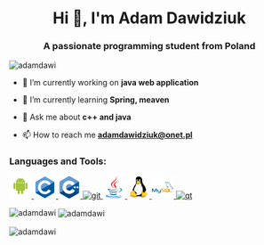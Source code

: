 <h1 align="center">Hi 👋, I'm Adam Dawidziuk</h1>
<h3 align="center">A passionate programming student from Poland</h3>

<p align="left"> <img src="https://komarev.com/ghpvc/?username=adamdawi&label=Profile%20views&color=0e75b6&style=flat" alt="adamdawi" /> </p>

- 🔭 I’m currently working on **java web application**

- 🌱 I’m currently learning **Spring, meaven**

- 💬 Ask me about **c++ and java**

- 📫 How to reach me **adamdawidziuk@onet.pl**

<p align="left">
</p>

<h3 align="left">Languages and Tools:</h3>
<p align="left"> <a href="https://developer.android.com" target="_blank" rel="noreferrer"> <img src="https://raw.githubusercontent.com/devicons/devicon/master/icons/android/android-original-wordmark.svg" alt="android" width="40" height="40"/> </a> <a href="https://www.cprogramming.com/" target="_blank" rel="noreferrer"> <img src="https://raw.githubusercontent.com/devicons/devicon/master/icons/c/c-original.svg" alt="c" width="40" height="40"/> </a> <a href="https://www.w3schools.com/cpp/" target="_blank" rel="noreferrer"> <img src="https://raw.githubusercontent.com/devicons/devicon/master/icons/cplusplus/cplusplus-original.svg" alt="cplusplus" width="40" height="40"/> </a> <a href="https://git-scm.com/" target="_blank" rel="noreferrer"> <img src="https://www.vectorlogo.zone/logos/git-scm/git-scm-icon.svg" alt="git" width="40" height="40"/> </a> <a href="https://www.java.com" target="_blank" rel="noreferrer"> <img src="https://raw.githubusercontent.com/devicons/devicon/master/icons/java/java-original.svg" alt="java" width="40" height="40"/> </a> <a href="https://www.linux.org/" target="_blank" rel="noreferrer"> <img src="https://raw.githubusercontent.com/devicons/devicon/master/icons/linux/linux-original.svg" alt="linux" width="40" height="40"/> </a> <a href="https://www.mysql.com/" target="_blank" rel="noreferrer"> <img src="https://raw.githubusercontent.com/devicons/devicon/master/icons/mysql/mysql-original-wordmark.svg" alt="mysql" width="40" height="40"/> </a> <a href="https://www.qt.io/" target="_blank" rel="noreferrer"> <img src="https://upload.wikimedia.org/wikipedia/commons/0/0b/Qt_logo_2016.svg" alt="qt" width="40" height="40"/> </a> </p>

<p><img align="left" src="https://github-readme-stats.vercel.app/api/top-langs?username=adamdawi&show_icons=true&theme=dark&locale=en&layout=compact" alt="adamdawi" /></p>

<p>&nbsp;<img align="center" src="https://github-readme-stats.vercel.app/api?username=adamdawi&show_icons=true&theme=dark&locale=en" alt="adamdawi" /></p>

<p><img align="center" src="https://github-readme-streak-stats.herokuapp.com/?user=adamdawi&theme=dark" alt="adamdawi" /></p>
